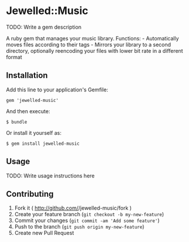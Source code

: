 # Jewelled::Music

TODO: Write a gem description

A ruby gem that manages your music library.
Functions:
	- Automatically moves files according to their tags
	- Mirrors your library to a second directory, optionally reencoding your files with lower bit rate in a different format

## Installation

Add this line to your application's Gemfile:

    gem 'jewelled-music'

And then execute:

    $ bundle

Or install it yourself as:

    $ gem install jewelled-music

## Usage

TODO: Write usage instructions here

## Contributing

1. Fork it ( http://github.com/<my-github-username>/jewelled-music/fork )
2. Create your feature branch (`git checkout -b my-new-feature`)
3. Commit your changes (`git commit -am 'Add some feature'`)
4. Push to the branch (`git push origin my-new-feature`)
5. Create new Pull Request
